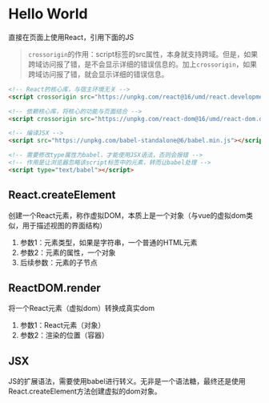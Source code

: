 # Hello World

直接在页面上使用React，引用下面的JS

> `crossorigin`的作用：script标签的src属性，本身就支持跨域。但是，如果跨域访问报了错，是不会显示详细的错误信息的。加上`crossorigin`，如果跨域访问报了错，就会显示详细的错误信息。

```html
<!-- React的核心库，与宿主环境无关 -->
<script crossorigin src="https://unpkg.com/react@16/umd/react.development.js"></script>

<!-- 依赖核心库，将核心的功能与页面结合 -->
<script crossorigin src="https://unpkg.com/react-dom@16/umd/react-dom.development.js"></script>

<!-- 编译JSX -->
<script src="https://unpkg.com/babel-standalone@6/babel.min.js"></script>

<!-- 需要修改type属性为babel，才能使用JSX语法，否则会报错 -->
<!-- 作用是让浏览器忽略该script标签中的元素，转而让babel处理 -->
<script type="text/babel"></script> 
```

## React.createElement

创建一个React元素，称作虚拟DOM，本质上是一个对象（与vue的虚拟dom类似，用于描述视图的界面结构）

1. 参数1：元素类型，如果是字符串，一个普通的HTML元素
2. 参数2：元素的属性，一个对象
3. 后续参数：元素的子节点

## ReactDOM.render

将一个React元素（虚拟dom）转换成真实dom

1. 参数1：React元素（对象）
2. 参数2：渲染的位置（容器） 

## JSX

JS的扩展语法，需要使用babel进行转义。无非是一个语法糖，最终还是使用React.createElement方法创建虚拟的dom对象。